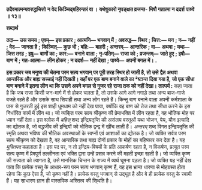 **तदैवमात्मन्यवरुद्धचित्तो** **न वेद किञ्चिद्बहिरन्तरं वा ।** **यथेषुकारो नृपङ्क्षत व्रजन्त-** **मिषौ गतात्मा न ददर्श पाश्र्वे ॥ १३॥** 

**शब्दार्थ** 

**तदा—** **उस समय** **; एवम्—** **इस प्रकार** **; आत्मनि—** **भगवान् में** **; अवरुद्ध—** **स्थिर** **; चित्त:—** **मन** **; न—** **नहीं** **; वेद—** **जानता है** **;** **किञ्चित्—** **कुछ भी** **; बहि:—** **बाहरी** **; अन्तरम्—** **आन्तरिक** **; वा—** **अथवा** **; यथा—** **जिस तरह** **; इषु—** **बाणों का** **; कार:—** **बनाने** **वाला** **; नृ-पतिम्—** **राजा को** **; व्रजन्तम्—** **जाते हुए** **; इषौ—** **बाण में** **; गत-आत्मा—** **लीन होकर** **; न ददर्श—** **नहीं देखा** **; पाश्र्वे—** **अपनी बगल में।** **.** 

**इस प्रकार जब मनुष्य की चेतना परम सत्य भगवान् पर पूरी तरह स्थिर हो जाती है, तो उसे** **द्वैत अथवा आन्तरिक और बाह्य सच्चाई नहीं दिखती। यहाँ पर एक बाण बनाने वाले का ²ष्टान्त** **दिया गया है, जो एक सीधा बाण बनाने में इतना लीन था कि उसने अपने बगल से गुजर रहे** **राजा तक को नहीं देखा।** **तात्पर्य :** कहा जाता है कि जब राजा किसी जन-मार्ग में से होकर चलता है, तो उसके आगे आगे नगाड़े तथा अन्य बाज-गाजे बजते रहते हैं और उसके साथ सिपाही तथा अन्य लोग रहते हैं। किन्तु बाण बनाने वाला अपनी कर्मशाला के पास से गुजरती हुई इस शाही धूमधाम को नहीं देख पाया, क्योंकि वह बाण को तेज तथा सीधा करने के इस निर्धारित कार्य में लीन था। जो व्यकि्त परम सत्य श्रीकृष्ण की प्रेमाभक्ति में लीन रहता है, वह भौतिक मोह पर ध्यान नहीं देता। इस श्लोक में *बहिस्*  शब्द इन्द्रियतृप्ति की असंलय वस्तुओं यथा भोजन, पेय, यौन इत्यादि का द्योतक है, जो बद्धजीव की इन्द्रियों को भौतिक द्वन्द्व में खींच लाती हैं। *अन्तरम्* शब्द विगत इन्द्रियतृप्ति की स्मृति अथवा भविष्य की भौतिक अवस्थाओं के स्वप्नों एवं आशाओं का द्योतक है। जो व्यक्ति सर्वत्र परम सत्य श्रीकृष्ण को देखता है, वह आन्तरिक तथा बाह्य दोनों प्रकार के मोहों का बहिष्कार कर देता है। यह *मुक्तिपद*  कहलाता है। इस पद पर, न तो इन्द्रिय-विषयों के प्रति आकर्षण रहता है, न विकर्षण, प्रत्युत परम सत्य कृष्ण में प्रेमपूर्ण तल्लीनता एवं भक्ति द्वारा उन्हें प्रसन्न करने की महती इच्छा रहती है। जो व्यक्ति कृष्ण की सत्यता को त्यागता है, उसे मानसिक चिन्तन के राज्य में व्यर्थ घूमना पड़ता है। जो व्यक्ति यह नहीं देख पाता कि प्रत्येक वस्तु के आधार-रूप परम सत्य भगवान् कृष्ण हैं, वह इस भ्रान्त धारणा से मोहग्रस्त होता रहेगा कि कुछ ऐसा है, जो कृष्ण नहीं है। प्रत्येक वस्तु भगवान् से उद्भूत है और वे ही प्रत्येक वस्तु के स्वामी हैं। यह साधारण ज्ञान ही वास्तविक अस्तित्व की सि्थति है।  